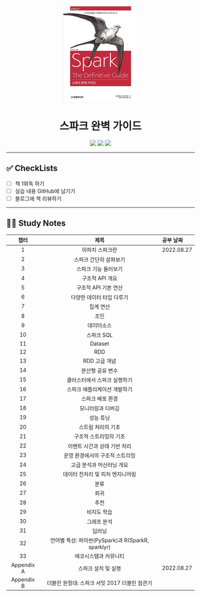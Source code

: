 <div align="center">
  <a href="http://www.yes24.com/Product/Goods/67116641">
      <img src="logo.png" alt="Logo" width="200">
  </a>
  <h1>스파크 완벽 가이드</h1>
  <div>
    <img src="https://img.shields.io/badge/저자-빌%20체임버스%20외%201인-e76f51?style=for-the-badge"/>
    <img src="https://img.shields.io/badge/출판사-한빛미디어-faa307?style=for-the-badge"/>
    <img src="https://img.shields.io/badge/기간-2022.08.28%20~%20-52b788?style=for-the-badge"/>
  </div>
</div>

---

## ✅ CheckLists

- [ ] 책 1회독 하기
- [ ] 실습 내용 GitHub에 남기기
- [ ] 블로그에 책 리뷰하기

---

## 👩‍💻 Study Notes

|    챕터    |                        제목                        | 공부 날짜  |
| :--------: | :------------------------------------------------: | :--------- |
|     1      |                  아파치 스파크란                   | 2022.08.27 |
|     2      |               스파크 간단히 살펴보기               |            |
|     3      |                스파크 기능 둘러보기                |            |
|     4      |                  구조적 API 개요                   |            |
|     5      |                구조적 API 기본 연산                |            |
|     6      |             다양한 데이터 타입 다루기              |            |
|     7      |                     집계 연산                      |            |
|     8      |                        조인                        |            |
|     9      |                     데이터소스                     |            |
|     10     |                     스파크 SQL                     |            |
|     11     |                      Dataset                       |            |
|     12     |                        RDD                         |            |
|     13     |                   RDD 고급 개념                    |            |
|     14     |                  분산형 공유 변수                  |            |
|     15     |            클러스터에서 스파크 실행하기            |            |
|     16     |            스파크 애플리케이션 개발하기            |            |
|     17     |                  스파크 배포 환경                  |            |
|     18     |                 모니터링과 디버깅                  |            |
|     19     |                     성능 튜닝                      |            |
|     20     |                 스트림 처리의 기초                 |            |
|     21     |               구조적 스트리밍의 기초               |            |
|     22     |            이벤트 시간과 상태 기반 처리            |            |
|     23     |          운영 환경에서의 구조적 스트리밍           |            |
|     24     |             고급 분석과 머신러닝 개요              |            |
|     25     |          데이터 전처리 및 피처 엔지니어링          |            |
|     26     |                        분류                        |            |
|     27     |                        회귀                        |            |
|     28     |                        추천                        |            |
|     29     |                    비지도 학습                     |            |
|     30     |                    그래프 분석                     |            |
|     31     |                       딥러닝                       |            |
|     32     | 언어별 특성: 파이썬(PySpark)과 R(SparkR, sparklyr) |            |
|     33     |               에코시스템과 커뮤니티                |            |
| Appendix A |                스파크 설치 및 실행                 | 2022.08.27 |
| Appendix B |   더블린 원정대: 스파크 서밋 2017 더블린 참관기    |            |
